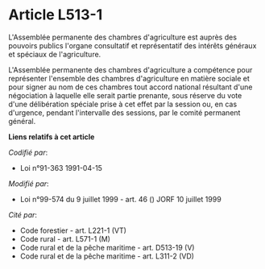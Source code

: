 # Article L513-1

L'Assemblée permanente des chambres d'agriculture est auprès des pouvoirs publics l'organe consultatif et représentatif des
intérêts généraux et spéciaux de l'agriculture.

L'Assemblée permanente des chambres d'agriculture a compétence pour représenter l'ensemble des chambres d'agriculture en
matière sociale et pour signer au nom de ces chambres tout accord national résultant d'une négociation à laquelle elle serait
partie prenante, sous réserve du vote d'une délibération spéciale prise à cet effet par la session ou, en cas d'urgence,
pendant l'intervalle des sessions, par le comité permanent général.

**Liens relatifs à cet article**

_Codifié par_:

  - Loi n°91-363 1991-04-15

_Modifié par_:

  - Loi n°99-574 du 9 juillet 1999 - art. 46 () JORF 10 juillet 1999

_Cité par_:

  - Code forestier - art. L221-1 (VT)
  - Code rural - art. L571-1 (M)
  - Code rural et de la pêche maritime - art. D513-19 (V)
  - Code rural et de la pêche maritime - art. L311-2 (VD)
